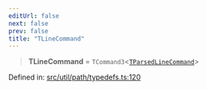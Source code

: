 ```yaml
---
editUrl: false
next: false
prev: false
title: "TLineCommand"
---
```


> **TLineCommand** = `TCommand3`\<[`TParsedLineCommand`](/api/type-aliases/tparsedlinecommand/)\>

Defined in: [src/util/path/typedefs.ts:120](https://github.com/fabricjs/fabric.js/blob/e114448a1bce9b68a3e1bba337bc0c83a35c1aa5/src/util/path/typedefs.ts#L120)
